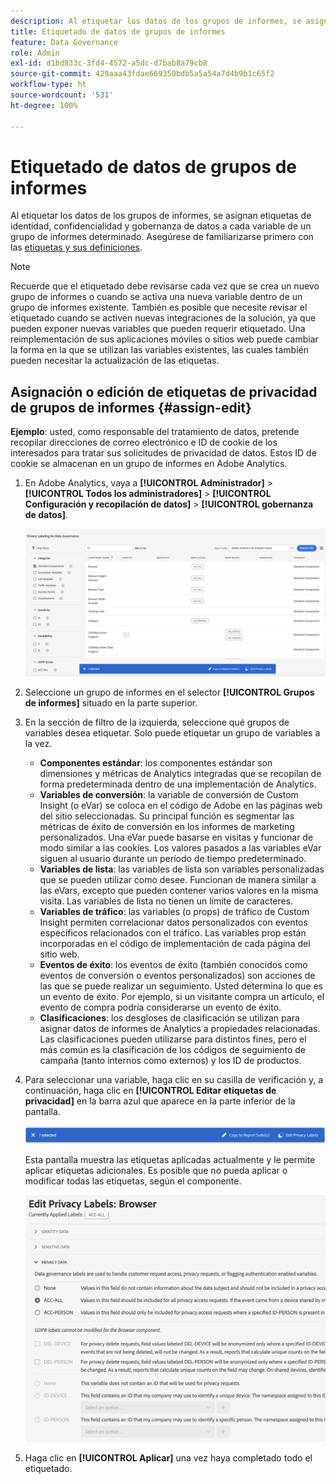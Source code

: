 ```yaml
---
description: Al etiquetar los datos de los grupos de informes, se asignan etiquetas de identidad, confidencialidad y gobernanza de datos a cada variable de un grupo de informes determinado.
title: Etiquetado de datos de grupos de informes
feature: Data Governance
role: Admin
exl-id: d1bd833c-3fd4-4572-a5dc-d7bab8a79cb8
source-git-commit: 429aaa43fdae669350bdb5a5a54a7d4b9b1c65f2
workflow-type: ht
source-wordcount: '531'
ht-degree: 100%

---
```


# Etiquetado de datos de grupos de informes

Al etiquetar los datos de los grupos de informes, se asignan etiquetas de identidad, confidencialidad y gobernanza de datos a cada variable de un grupo de informes determinado. Asegúrese de familiarizarse primero con las [etiquetas y sus definiciones](/help/admin/admin/c-data-governance/data-labeling/gdpr-labels.md).

>[!NOTE]
>
>Recuerde que el etiquetado debe revisarse cada vez que se crea un nuevo grupo de informes o cuando se activa una nueva variable dentro de un grupo de informes existente. También es posible que necesite revisar el etiquetado cuando se activen nuevas integraciones de la solución, ya que pueden exponer nuevas variables que pueden requerir etiquetado. Una reimplementación de sus aplicaciones móviles o sitios web puede cambiar la forma en la que se utilizan las variables existentes, las cuales también pueden necesitar la actualización de las etiquetas.

## Asignación o edición de etiquetas de privacidad de grupos de informes {#assign-edit}

**Ejemplo**: usted, como responsable del tratamiento de datos, pretende recopilar direcciones de correo electrónico e ID de cookie de los interesados para tratar sus solicitudes de privacidad de datos. Estos ID de cookie se almacenan en un grupo de informes en Adobe Analytics.

1. En Adobe Analytics, vaya a **[!UICONTROL Administrador]** > **[!UICONTROL Todos los administradores]** > **[!UICONTROL Configuración y recopilación de datos]** > **[!UICONTROL gobernanza de datos]**.

   ![Etiquetado de privacidad](assets/privacy_rs_settings.png)

1. Seleccione un grupo de informes en el selector **[!UICONTROL Grupos de informes]** situado en la parte superior.

1. En la sección de filtro de la izquierda, seleccione qué grupos de variables desea etiquetar. Solo puede etiquetar un grupo de variables a la vez.

   * **Componentes estándar**: los componentes estándar son dimensiones y métricas de Analytics integradas que se recopilan de forma predeterminada dentro de una implementación de Analytics.
   * **Variables de conversión**: la variable de conversión de Custom Insight (o eVar) se coloca en el código de Adobe en las páginas web del sitio seleccionadas. Su principal función es segmentar las métricas de éxito de conversión en los informes de marketing personalizados. Una eVar puede basarse en visitas y funcionar de modo similar a las cookies. Los valores pasados a las variables eVar siguen al usuario durante un período de tiempo predeterminado.
   * **Variables de lista**: las variables de lista son variables personalizadas que se pueden utilizar como desee. Funcionan de manera similar a las eVars, excepto que pueden contener varios valores en la misma visita. Las variables de lista no tienen un límite de caracteres.
   * **Variables de tráfico**: las variables (o props) de tráfico de Custom Insight permiten correlacionar datos personalizados con eventos específicos relacionados con el tráfico. Las variables prop están incorporadas en el código de implementación de cada página del sitio web.
   * **Eventos de éxito**: los eventos de éxito (también conocidos como eventos de conversión o eventos personalizados) son acciones de las que se puede realizar un seguimiento. Usted determina lo que es un evento de éxito. Por ejemplo, si un visitante compra un artículo, el evento de compra podría considerarse un evento de éxito.
   * **Clasificaciones**: los desgloses de clasificación se utilizan para asignar datos de informes de Analytics a propiedades relacionadas. Las clasificaciones pueden utilizarse para distintos fines, pero el más común es la clasificación de los códigos de seguimiento de campaña (tanto internos como externos) y los ID de productos.

1. Para seleccionar una variable, haga clic en su casilla de verificación y, a continuación, haga clic en **[!UICONTROL Editar etiquetas de privacidad]** en la barra azul que aparece en la parte inferior de la pantalla.

   ![Editar](assets/edit-label.png)

   Esta pantalla muestra las etiquetas aplicadas actualmente y le permite aplicar etiquetas adicionales. Es posible que no pueda aplicar o modificar todas las etiquetas, según el componente.

   ![Etiquetas aplicadas](assets/edit-labels2.png)

1. Haga clic en **[!UICONTROL Aplicar]** una vez haya completado todo el etiquetado.

